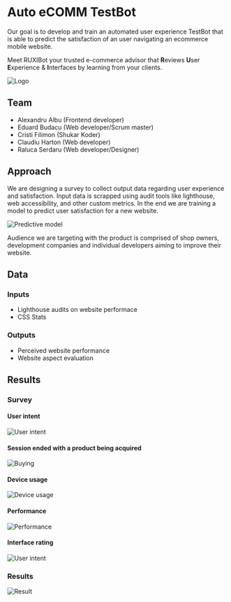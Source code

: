# Auto eCOMM TestBot

Our goal is to develop and train an automated user experience TestBot that is able to predict the satisfaction of an user navigating an ecommerce mobile website.

Meet RUXIBot your trusted e-commerce advisor that **R**eviews **U**ser **E**xperience & **I**nterfaces by learning from your clients.

![Logo](https://raw.githubusercontent.com/jshacks/jshacks2018-auto-ecomm-testbot/master/docs/logo.png)


## Team

* Alexandru Albu (Frontend developer)
* Eduard Budacu (Web developer/Scrum master)
* Cristi Filimon (Shukar Koder)
* Claudiu Harton (Web developer)
* Raluca Serdaru (Web developer/Designer)

## Approach

We are designing a survey to collect output data regarding user experience and satisfaction. Input data is scrapped using audit tools like lighthouse, web accessibility, and other custom metrics. In the end we are training a model to predict user satisfaction for a new website.

![Predictive model](https://raw.githubusercontent.com/jshacks/jshacks2018-auto-ecomm-testbot/master/docs/000-predictive-model.png)

Audience we are targeting with the product is comprised of shop owners, development companies and individual developers aiming to improve their website.

## Data

### Inputs

* Lighthouse audits on website performace
* CSS Stats

### Outputs

* Perceived website performance
* Website aspect evaluation

## Results

### Survey

#### User intent
![User intent](https://raw.githubusercontent.com/jshacks/jshacks2018-auto-ecomm-testbot/master/docs/001-intent.png)

#### Session ended with a product being acquired 
![Buying](https://raw.githubusercontent.com/jshacks/jshacks2018-auto-ecomm-testbot/master/docs/002-buying.png)

#### Device usage 
![Device usage](https://raw.githubusercontent.com/jshacks/jshacks2018-auto-ecomm-testbot/master/docs/003-device.png)

#### Performance 
![Performance](https://raw.githubusercontent.com/jshacks/jshacks2018-auto-ecomm-testbot/master/docs/004-performance.png)

#### Interface rating
![User intent](https://raw.githubusercontent.com/jshacks/jshacks2018-auto-ecomm-testbot/master/docs/005-interface.png)

### Results
![Result](https://raw.githubusercontent.com/jshacks/jshacks2018-auto-ecomm-testbot/master/docs/006-result.png)



